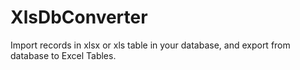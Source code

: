 # XlsDbConverter
Import records in xlsx or xls table in your database, and export from database to Excel Tables.
